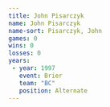 ```yaml
---
title: John Pisarczyk
name: John Pisarczyk
name-sort: Pisarczyk, John
games: 0
wins: 0
losses: 0
years:
 - year: 1997
   event: Brier
   team: "BC"
   position: Alternate
---
```

